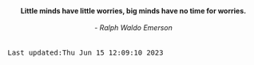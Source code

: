 
<div align="center"><b><span>Little minds have little worries, big minds have no time for worries.</span></b><br><br><i> - Ralph Waldo Emerson</i></div>
<br><br><kbd>Last updated:Thu Jun 15 12:09:10 2023</kbd>